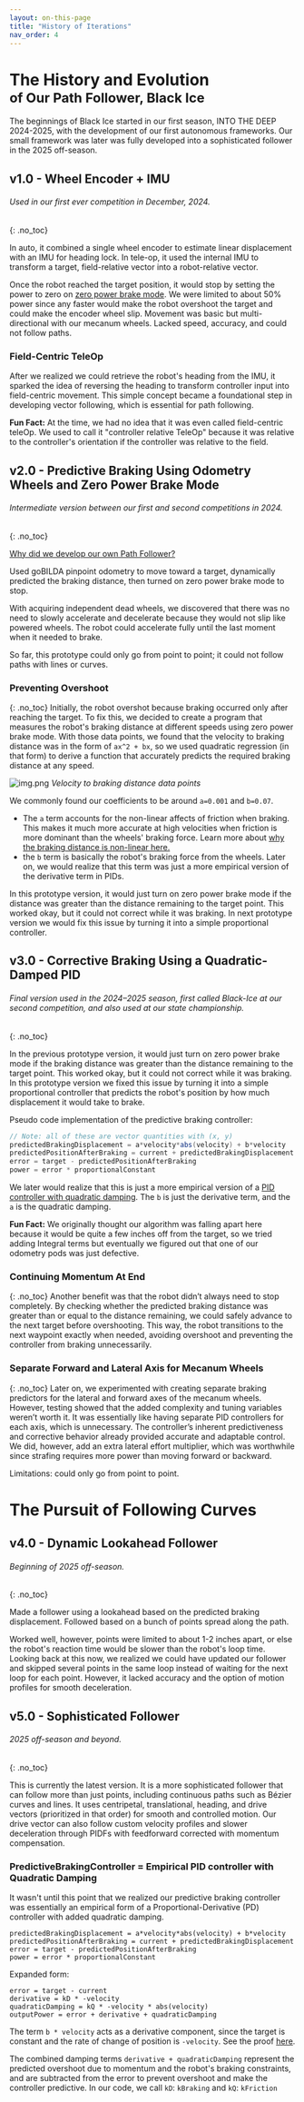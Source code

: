 ```yaml
---
layout: on-this-page
title: "History of Iterations"
nav_order: 4
---
```


# The History and Evolution<br><sub>of Our Path Follower, Black Ice</sub>

The beginnings of Black Ice started in our first season, INTO THE DEEP 2024-2025, with the development of our first autonomous frameworks. Our small framework was later was fully developed into a sophisticated follower in the 2025 off-season.

## v1.0 - Wheel Encoder + IMU
###### Used in our first _ever_ competition in December, 2024.
{: .no_toc}

In auto, it combined a single wheel encoder to estimate linear displacement with an IMU for heading lock. In tele-op, it used the internal IMU to transform a target, field-relative vector into a robot-relative vector.

Once the robot reached the target position, it would stop by setting the power to zero on [zero power brake mode](https://ftctechnh.github.io/ftc_app/doc/javadoc/com/qualcomm/robotcore/hardware/DcMotor.ZeroPowerBehavior.html#BRAKE). We were limited to about 50% power since any faster would make the robot overshoot the target and could make the encoder wheel slip. Movement was basic but multi-directional with our mecanum wheels. Lacked speed, accuracy, and could not follow paths.

### Field-Centric TeleOp

After we realized we could retrieve the robot's heading from the IMU, it sparked the idea of reversing the heading to transform controller input into field-centric movement. This simple concept became a foundational step in developing vector following, which is essential for path following.

**Fun Fact:** At the time, we had no idea that it was even called field-centric teleOp. We used to call it "controller relative TeleOp" because it was relative to the controller's orientation if the controller was relative to the field.

## v2.0 - Predictive Braking Using Odometry Wheels and Zero Power Brake Mode
###### Intermediate version between our first and second competitions in 2024.
{: .no_toc}

[Why did we develop our own Path Follower?](https://github.com/TeamFrozenCodeFTC/Black-Ice-Path-Follower/blob/main/TeamCode/src/main/java/org/firstinspires/ftc/blackice/docs/why-we-developed-our-own.md#why-did-we-develop-our-own-path-follower)

Used goBILDA pinpoint odometry to move toward a target, dynamically predicted the braking distance, then turned on zero power brake mode to stop.

With acquiring independent dead wheels, we discovered that there was no need to slowly accelerate and decelerate because they would not slip like powered wheels. The robot could accelerate fully until the last moment when it needed to brake.

So far, this prototype could only go from point to point; it could not follow paths with lines or curves.

### Preventing Overshoot
{: .no_toc}
Initially, the robot overshot because braking occurred only after reaching the target. To fix this, we decided to create a program that measures the robot's braking distance at different speeds using zero power brake mode. With those data points, we found that the velocity to braking distance was in the form of `ax^2 + bx`, so we used quadratic regression (in that form) to derive a function that accurately predicts the required braking distance at any speed.

![img.png](img.png)
*Velocity to braking distance data points*

We commonly found our coefficients to be around `a=0.001` and `b=0.07`.

- The `a` term accounts for the non-linear affects of friction when braking. This makes it much more accurate at high velocities when friction is more dominant than the wheels' braking force. Learn more about [why the braking distance is non-linear here.](https://teamfrozencodeftc.github.io/Black-Ice-Path-Follower/quadratic-damped-pid.html#why-is-the-braking-non-linear)
- the `b` term is basically the robot's braking force from the wheels. Later on, we would realize that this term was just a more empirical version of the derivative term in PIDs.

In this prototype version, it would just turn on zero power brake mode if the distance was greater than the distance remaining to the target point. This worked okay, but it could not correct while it was braking. In next prototype version we would fix this issue by turning it into a simple proportional controller.

## v3.0 - Corrective Braking Using a Quadratic-Damped PID
###### Final version used in the 2024–2025 season, first called Black-Ice at our second competition, and also used at our state championship.
{: .no_toc}

In the previous prototype version, it would just turn on zero power brake mode if the braking distance was greater than the distance remaining to the target point. This worked okay, but it could not correct while it was braking. In this prototype version we fixed this issue by turning it into a simple proportional controller that predicts the robot's position by how much displacement it would take to brake.

Pseudo code implementation of the predictive braking controller:
```java
// Note: all of these are vector quantities with (x, y)
predictedBrakingDisplacement = a*velocity*abs(velocity) + b*velocity
predictedPositionAfterBraking = current + predictedBrakingDisplacement
error = target - predictedPositionAfterBraking
power = error * proportionalConstant
```
We later would realize that this is just a more empirical version of a [PID controller with quadratic damping](https://teamfrozencodeftc.github.io/Black-Ice-Path-Follower/path-follower-evolution.html#predictivebrakingcontroller--empirical-pid-controller-with-quadratic-damping). The `b` is just the derivative term, and the `a` is the quadratic damping.

**Fun Fact:** We originally thought our algorithm was falling apart here because it would be quite a few inches off from the target, so we tried adding Integral terms but eventually we figured out that one of our odometry pods was just defective.

### Continuing Momentum At End
{: .no_toc}
Another benefit was that the robot didn’t always need to stop completely. By checking whether the predicted braking distance was greater than or equal to the distance remaining, we could safely advance to the next target before overshooting. This way, the robot transitions to the next waypoint exactly when needed, avoiding overshoot and preventing the controller from braking unnecessarily.

### Separate Forward and Lateral Axis for Mecanum Wheels
{: .no_toc}
Later on, we experimented with creating separate braking predictors for the lateral and forward axes of the mecanum wheels. However, testing showed that the added complexity and tuning variables weren’t worth it. It was essentially like having separate PID controllers for each axis, which is unnecessary. The controller’s inherent predictiveness and corrective behavior already provided accurate and adaptable control.
We did, however, add an extra lateral effort multiplier, which was worthwhile since strafing requires more power than moving forward or backward.

Limitations: could only go from point to point.

# The Pursuit of Following Curves

## v4.0 - Dynamic Lookahead Follower
###### Beginning of 2025 off-season.
{: .no_toc}

Made a follower using a lookahead based on the predicted braking displacement. Followed based on a bunch of points spread along the path.

Worked well, however, points were limited to about 1-2 inches apart, or else the robot's reaction time would be slower than the robot's loop time. Looking back at this now, we realized we could have updated our follower and skipped several points in the same loop instead of waiting for the next loop for each point. However, it lacked accuracy and the option of motion profiles for smooth deceleration.

## v5.0 - Sophisticated Follower
###### 2025 off-season and beyond.
{: .no_toc}

This is currently the latest version.
It is a more sophisticated follower that can follow more than just points, including continuous paths such as Bézier curves and lines.
It uses centripetal, translational, heading, and drive vectors (prioritized in that order) for smooth and controlled motion.
Our drive vector can also follow custom velocity profiles and slower deceleration through PIDFs with feedforward corrected with momentum compensation.

### PredictiveBrakingController = Empirical PID controller with Quadratic Damping
It wasn't until this point that we realized our predictive braking controller was essentially an empirical form of a Proportional-Derivative (PD) controller with added quadratic damping. 
```
predictedBrakingDisplacement = a*velocity*abs(velocity) + b*velocity
predictedPositionAfterBraking = current + predictedBrakingDisplacement
error = target - predictedPositionAfterBraking
power = error * proportionalConstant
```
Expanded form:
```
error = target - current
derivative = kD * -velocity
quadraticDamping = kQ * -velocity * abs(velocity)
outputPower = error + derivative + quadraticDamping
```

The term `b * velocity` acts as a derivative component, since the target is constant and the rate of change of position is `-velocity`. See the proof [here](https://github.com/TeamFrozenCodeFTC/Black-Ice-Path-Follower/blob/main/TeamCode/src/main/java/org/firstinspires/ftc/blackice/docs/quadratic-damping-pid.md#how-does--velocity--derivative-term-in-pid).

The combined damping terms `derivative + quadraticDamping` represent the predicted overshoot due to momentum and the robot's braking constraints, and are subtracted from the error to prevent overshoot and make the controller predictive. In our code, we call `kD`: `kBraking` and `kQ`: `kFriction`
